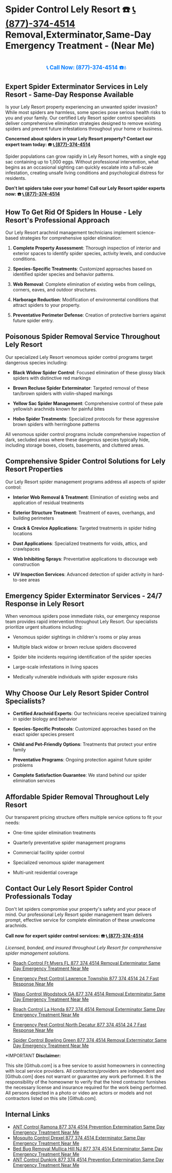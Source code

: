 # Spider Control Lely Resort ☎️ [📞 (877)-374-4514](https://pest-control-4514.netlify.app) Removal,Exterminator,Same-Day Emergency Treatment - (Near Me)
# 

<p align="center" style="font-size: 1.2em; font-weight: bold; margin: 20px 0;">
  <a href="https://pest-control-4514.netlify.app" target="_blank" style="color: #007BFF; text-decoration: none;">📞 Call Now: (877)-374-4514 ☎️💧</a>
</p>

## Expert Spider Exterminator Services in Lely Resort - Same-Day Response Available

Is your Lely Resort property experiencing an unwanted spider invasion? While most spiders are harmless, some species pose serious health risks to you and your family. Our certified Lely Resort spider control specialists deliver comprehensive elimination strategies designed to remove existing spiders and prevent future infestations throughout your home or business.

**Concerned about spiders in your Lely Resort property? Contact our expert team today: ☎️ [📞 (877)-374-4514](https://pest-control-4514.netlify.app)**

Spider populations can grow rapidly in Lely Resort homes, with a single egg sac containing up to 1,000 eggs. Without professional intervention, what begins as an occasional sighting can quickly escalate into a full-scale infestation, creating unsafe living conditions and psychological distress for residents.

**Don't let spiders take over your home! Call our Lely Resort spider experts now: ☎️ [📞 (877)-374-4514](https://pest-control-4514.netlify.app)**

## How To Get Rid Of Spiders In House - Lely Resort's Professional Approach

Our Lely Resort arachnid management technicians implement science-based strategies for comprehensive spider elimination:

1. **Complete Property Assessment**: Thorough inspection of interior and exterior spaces to identify spider species, activity levels, and conducive conditions.

2. **Species-Specific Treatments**: Customized approaches based on identified spider species and behavior patterns.

3. **Web Removal**: Complete elimination of existing webs from ceilings, corners, eaves, and outdoor structures.

4. **Harborage Reduction**: Modification of environmental conditions that attract spiders to your property.

5. **Preventative Perimeter Defense**: Creation of protective barriers against future spider entry.

## Poisonous Spider Removal Service Throughout Lely Resort

Our specialized Lely Resort venomous spider control programs target dangerous species including:

- **Black Widow Spider Control**: Focused elimination of these glossy black spiders with distinctive red markings

- **Brown Recluse Spider Exterminator**: Targeted removal of these tan/brown spiders with violin-shaped markings

- **Yellow Sac Spider Management**: Comprehensive control of these pale yellowish arachnids known for painful bites

- **Hobo Spider Treatments**: Specialized protocols for these aggressive brown spiders with herringbone patterns

All venomous spider control programs include comprehensive inspection of dark, secluded areas where these dangerous species typically hide, including storage boxes, closets, basements, and cluttered areas.

## Comprehensive Spider Control Solutions for Lely Resort Properties

Our Lely Resort spider management programs address all aspects of spider control:

- **Interior Web Removal & Treatment**: Elimination of existing webs and application of residual treatments

- **Exterior Structure Treatment**: Treatment of eaves, overhangs, and building perimeters

- **Crack & Crevice Applications**: Targeted treatments in spider hiding locations

- **Dust Applications**: Specialized treatments for voids, attics, and crawlspaces

- **Web Inhibiting Sprays**: Preventative applications to discourage web construction

- **UV Inspection Services**: Advanced detection of spider activity in hard-to-see areas

## Emergency Spider Exterminator Services - 24/7 Response in Lely Resort

When venomous spiders pose immediate risks, our emergency response team provides rapid intervention throughout Lely Resort. Our specialists prioritize urgent situations including:

- Venomous spider sightings in children's rooms or play areas

- Multiple black widow or brown recluse spiders discovered

- Spider bite incidents requiring identification of the spider species

- Large-scale infestations in living spaces

- Medically vulnerable individuals with spider exposure risks

## Why Choose Our Lely Resort Spider Control Specialists?

- **Certified Arachnid Experts**: Our technicians receive specialized training in spider biology and behavior

- **Species-Specific Protocols**: Customized approaches based on the exact spider species present

- **Child and Pet-Friendly Options**: Treatments that protect your entire family

- **Preventative Programs**: Ongoing protection against future spider problems

- **Complete Satisfaction Guarantee**: We stand behind our spider elimination services

## Affordable Spider Removal Throughout Lely Resort

Our transparent pricing structure offers multiple service options to fit your needs:

- One-time spider elimination treatments

- Quarterly preventative spider management programs

- Commercial facility spider control

- Specialized venomous spider management

- Multi-unit residential coverage

## Contact Our Lely Resort Spider Control Professionals Today

Don't let spiders compromise your property's safety and your peace of mind. Our professional Lely Resort spider management team delivers prompt, effective service for complete elimination of these unwelcome arachnids.

**Call now for expert spider control services: ☎️ [📞 (877)-374-4514](https://pest-control-4514.netlify.app)**

*Licensed, bonded, and insured throughout Lely Resort for comprehensive spider management solutions.*


- [Roach Control Ft Myers FL 877 374 4514 Removal Exterminator Same Day Emergency Treatment Near Me](https://github.com/allyoucaneatsushiin/pest-control/blob/main/Roach-Control-Ft-Myers-FL-877-374-4514-Removal-Exterminator-Same-Day-Emergency-Treatment-Near-Me.md)
- [Emergency Pest Control Lawrence Township 877 374 4514 24 7 Fast Response Near Me](https://github.com/allyoucaneatsushiin/pest-control/blob/main/Emergency-Pest-Control-Lawrence-Township-877-374-4514-24-7-Fast-Response-Near-Me.md)
- [Wasp Control Woodstock GA 877 374 4514 Removal Exterminator Same Day Emergency Treatment Near Me](https://github.com/allyoucaneatsushiin/pest-control/blob/main/Wasp-Control-Woodstock-GA-877-374-4514-Removal-Exterminator-Same-Day-Emergency-Treatment-Near-Me.md)


- [Roach Control La Honda 877 374 4514 Removal Exterminator Same Day Emergency Treatment Near Me](https://github.com/allyoucaneatsushiin/pest-control/blob/main/Roach-Control-La-Honda-877-374-4514-Removal-Exterminator-Same-Day-Emergency-Treatment-Near-Me.md)
- [Emergency Pest Control North Decatur 877 374 4514 24 7 Fast Response Near Me](https://github.com/allyoucaneatsushiin/pest-control/blob/main/Emergency-Pest-Control-North-Decatur-877-374-4514-24-7-Fast-Response-Near-Me.md)
- [Spider Control Bowling Green 877 374 4514 Removal Exterminator Same Day Emergency Treatment Near Me](https://github.com/allyoucaneatsushiin/pest-control/blob/main/Spider-Control-Bowling-Green-877-374-4514-Removal-Exterminator-Same-Day-Emergency-Treatment-Near-Me.md)


*IMPORTANT **Disclaimer:**  

This site [Github.com] is a free service to assist homeowners in connecting with local service providers. All contractors/providers are independent and [Github.com] does not warrant or guarantee any work performed. It is the responsibility of the homeowner to verify that the hired contractor furnishes the necessary license and insurance required for the work being performed. All persons depicted in a photo or video are actors or models and not contractors listed on this site [Github.com].


## Internal Links
- [ANT Control Ramona 877 374 4514 Prevention Extermination Same Day Emergency Treatment Near Me](https://github.com/allyoucaneatsushiin/pest-control/blob/main/ANT-Control-Ramona-877-374-4514-Prevention-Extermination-Same-Day-Emergency-Treatment-Near-Me.md)
- [Mosquito Control Drexel 877 374 4514 Exterminator Same Day Emergency Treatment Near Me](https://github.com/allyoucaneatsushiin/pest-control/blob/main/Mosquito-Control-Drexel-877-374-4514-Exterminator-Same-Day-Emergency-Treatment-Near-Me.md)
- [Bed Bug Removal Mullica Hill NJ 877 374 4514 Exterminator Same Day Emergency Treatment Near Me](https://github.com/allyoucaneatsushiin/pest-control/blob/main/Bed-Bug-Removal-Mullica-Hill-NJ-877-374-4514-Exterminator-Same-Day-Emergency-Treatment-Near-Me.md)
- [ANT Control Dunkirk 877 374 4514 Prevention Extermination Same Day Emergency Treatment Near Me](https://github.com/allyoucaneatsushiin/pest-control/blob/main/ANT-Control-Dunkirk-877-374-4514-Prevention-Extermination-Same-Day-Emergency-Treatment-Near-Me.md)
